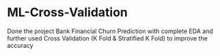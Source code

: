 # ML-Cross-Validation
Done the project Bank Financial Churn Prediction with complete EDA and further used Cross Validation (K Fold &amp; Stratified K Fold) to improve the accuracy
